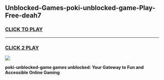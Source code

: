 
## Unblocked-Games-poki-unblocked-game-Play-Free-deah7
<h3>
<a href="https://premium76.site?title=poki-unblocked-game&ref=09A">CLICK TO PLAY</a></h3>
<hr>

<h3>
<a href="https://premium76.site?title=poki-unblocked-game&ref=09A">CLICK 2 PLAY</a>
  
</h3>

<a href="https://premium76.site?title=poki-unblocked-game&ref=09A"><img src="https://clearcache.store/games.png"></a>


**poki-unblocked-game games unblocked: Your Gateway to Fun and Accessible Online Gaming**

